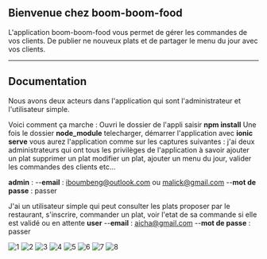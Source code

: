 ﻿Bienvenue chez boom-boom-food
----------------------------------------

L'application boom-boom-food vous permet de gérer les commandes de vos clients. De publier ne nouveux plats et de partager le menu du jour avec vos clients.

----------

Documentation
-------------

Nous avons deux acteurs dans l'application qui sont l'administrateur et l'utilisateur simple.

Voici comment ça marche :
Ouvri le dossier de l'appli saisir **npm install** 
Une fois le dossier **node_module** telecharger, démarrer l'application avec **ionic serve** vous aurez l'application comme sur les captures suivantes :
j'ai deux administrateurs qui ont tous les privilèges de l'application à savoir ajouter un plat supprimer un plat modifier un plat, ajouter un menu du jour, valider les commandes des clients etc...

**admin** :
--**email** : iboumbeng@outlook.com ou malick@gmail.com
--**mot de passe** : passer

J'ai un utilisateur simple qui peut consulter les plats proposer par le restaurant, s'inscrire, commander un plat, voir l'etat de sa commande si elle est validé ou en attente
**user**
--**email** : aicha@gmail.com
--**mot de passe**  : passer

![1](https://user-images.githubusercontent.com/46402711/77592367-e9f7fc00-6ee9-11ea-966d-4f3a0810f590.PNG)
![2](https://user-images.githubusercontent.com/46402711/77592924-24ae6400-6eeb-11ea-9132-34d22b99e59b.PNG)
![3](https://user-images.githubusercontent.com/46402711/77592971-3abc2480-6eeb-11ea-88eb-19db84147c15.PNG)
![4](https://user-images.githubusercontent.com/46402711/77592990-47407d00-6eeb-11ea-8a16-3e82f37d1961.PNG)
![5](https://user-images.githubusercontent.com/46402711/77593012-54f60280-6eeb-11ea-856e-a040d09d0026.PNG)
![6](https://user-images.githubusercontent.com/46402711/77593027-5aebe380-6eeb-11ea-9b17-4eb62ab722af.PNG)
![7](https://user-images.githubusercontent.com/46402711/77593038-60e1c480-6eeb-11ea-975c-bdd63f884932.PNG)
![8](https://user-images.githubusercontent.com/46402711/77592909-1e1fec80-6eeb-11ea-8ffc-0bbc24c07f71.PNG)


